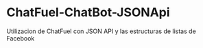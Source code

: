 # ChatFuel-ChatBot-JSONApi
Utilizacion de ChatFuel con JSON API y las estructuras de listas de Facebook
